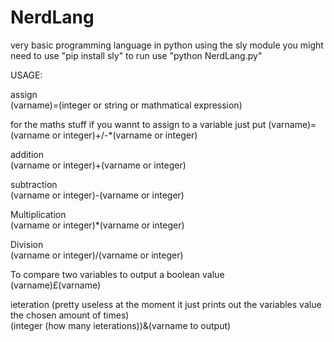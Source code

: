 # NerdLang
very basic programming language in python using the sly module
you might need to use "pip install sly"
to run use "python NerdLang.py"



USAGE:

assign                  
(varname)=(integer or string or mathmatical expression)

for the maths stuff if you wannt to assign to a variable just put (varname)=(varname or integer)+/-*(varname or integer)

addition        
(varname or integer)+(varname or integer)

subtraction           
(varname or integer)-(varname or integer)

Multiplication              
(varname or integer)*(varname or integer)

Division                        
(varname or integer)/(varname or integer)

To compare two variables to output a boolean value                                            
(varname)£(varname)

ieteration (pretty useless at the moment it just prints out the variables value the chosen amount of times)                                   
(integer (how many ieterations))&(varname to output)
